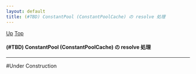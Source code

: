 ```yaml
---
layout: default
title: (#TBD) ConstantPool (ConstantPoolCache) の resolve 処理  
---
```

[Up](no38NSe1ks.html) [Top](../index.html)

#### (#TBD) ConstantPool (ConstantPoolCache) の resolve 処理  

--- 
#Under Construction





